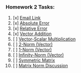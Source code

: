 ### Homework 2 Tasks:

1. [x] [Email Link](1-EmailLink.md)
2. [x] [Absolute Error](2-AbsoluteError.md)
3. [x] [Relative Error](3-RelativeError.md)
4. [x] [Vector Addition](4-VectorAddition.md)
5. [ ] [Vector-Scalar Multiplication](5-ScalarVectorMultiplication.md)
6. [ ] [2-Norm (Vector)](6-2NormVector.md)
7. [ ] [1-Norm (Vector)](7-1NormVector.md)
8. [ ] [Infinity-Norm (Vector)](8-InfinityNormVector.md)
9. [ ] [Symmetric Matrix](9-SymmetricMatrix.md)
10. [ ] [Matrix Norm Discussion](10-MatrixNormDiscussion.md)

